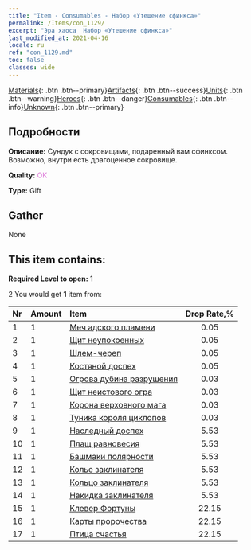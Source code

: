 ```yaml
---
title: "Item - Consumables - Набор «Утешение сфинкса»"
permalink: /Items/con_1129/
excerpt: "Эра хаоса  Набор «Утешение сфинкса»"
last_modified_at: 2021-04-16
locale: ru
ref: "con_1129.md"
toc: false
classes: wide
---
```

 [Materials](/ru/Items/){: .btn .btn--primary}[Artifacts](/ru/Items/Artifacts/){: .btn .btn--success}[Units](/ru/Items/Units/){: .btn .btn--warning}[Heroes](/ru/Items/Heroes/){: .btn .btn--danger}[Consumables](/ru/Items/Consumables/){: .btn .btn--info}[Unknown](/ru/Items/Unknown/){: .btn .btn--primary}

## Подробности
 **Описание:** Сундук с сокровищами, подаренный вам сфинксом. Возможно, внутри есть драгоценное сокровище.

 **Quality:** <span style="color: #DA70D6">OK</span>

 **Type:** Gift

## Gather

  None

## This item contains:

 **Required Level to open:** 1

 2 You would get **1** item  from:

  | Nr | Amount |     Item    | Drop Rate,% |
  |:---|:-------|:------------|:---------:|
  | 1 | 1 | [Меч адского пламени](/ru/Items/art_121/) | 0.05 | 
  | 2 | 1 | [Щит неупокоенных](/ru/Items/art_122/) | 0.05 | 
  | 3 | 1 | [Шлем-череп](/ru/Items/art_123/) | 0.05 | 
  | 4 | 1 | [Костяной доспех](/ru/Items/art_124/) | 0.05 | 
  | 5 | 1 | [Огрова дубина разрушения](/ru/Items/art_125/) | 0.03 | 
  | 6 | 1 | [Щит неистового огра](/ru/Items/art_126/) | 0.03 | 
  | 7 | 1 | [Корона верховного мага](/ru/Items/art_127/) | 0.03 | 
  | 8 | 1 | [Туника короля циклопов](/ru/Items/art_128/) | 0.03 | 
  | 9 | 1 | [Наследный доспех](/ru/Items/art_118/) | 5.53 | 
  | 10 | 1 | [Плащ равновесия](/ru/Items/art_119/) | 5.53 | 
  | 11 | 1 | [Башмаки полярности](/ru/Items/art_120/) | 5.53 | 
  | 12 | 1 | [Колье заклинателя](/ru/Items/art_115/) | 5.53 | 
  | 13 | 1 | [Кольцо заклинателя](/ru/Items/art_116/) | 5.53 | 
  | 14 | 1 | [Накидка заклинателя](/ru/Items/art_117/) | 5.53 | 
  | 15 | 1 | [Клевер Фортуны](/ru/Items/art_109/) | 22.15 | 
  | 16 | 1 | [Карты пророчества](/ru/Items/art_110/) | 22.15 | 
  | 17 | 1 | [Птица счастья](/ru/Items/art_111/) | 22.15 | 
